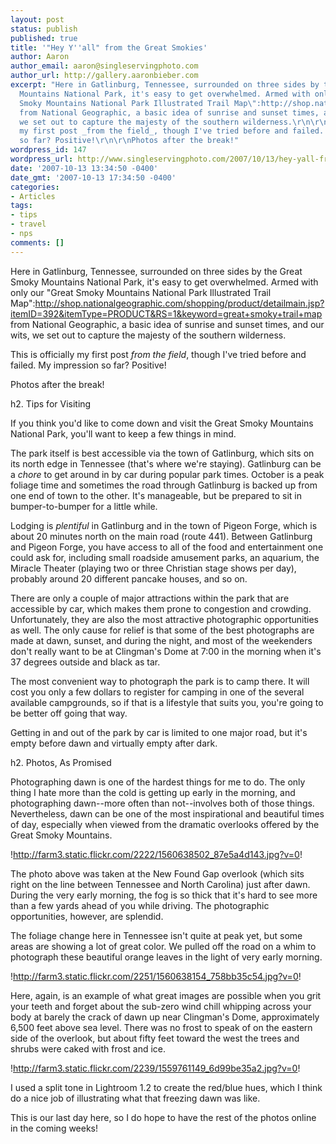 ```yaml
---
layout: post
status: publish
published: true
title: '"Hey Y''all" from the Great Smokies'
author: Aaron
author_email: aaron@singleservingphoto.com
author_url: http://gallery.aaronbieber.com
excerpt: "Here in Gatlinburg, Tennessee, surrounded on three sides by the Great Smoky
  Mountains National Park, it's easy to get overwhelmed. Armed with only our \"Great
  Smoky Mountains National Park Illustrated Trail Map\":http://shop.nationalgeographic.com/shopping/product/detailmain.jsp?itemID=392&itemType=PRODUCT&RS=1&keyword=great+smoky+trail+map
  from National Geographic, a basic idea of sunrise and sunset times, and our wits,
  we set out to capture the majesty of the southern wilderness.\r\n\r\nThis is officially
  my first post _from the field_, though I've tried before and failed. My impression
  so far? Positive!\r\n\r\nPhotos after the break!"
wordpress_id: 147
wordpress_url: http://www.singleservingphoto.com/2007/10/13/hey-yall-from-the-great-smokies/
date: '2007-10-13 13:34:50 -0400'
date_gmt: '2007-10-13 17:34:50 -0400'
categories:
- Articles
tags:
- tips
- travel
- nps
comments: []
---
```

Here in Gatlinburg, Tennessee, surrounded on three sides by the Great
Smoky Mountains National Park, it's easy to get overwhelmed. Armed with
only our "Great Smoky Mountains National Park Illustrated Trail
Map":http://shop.nationalgeographic.com/shopping/product/detailmain.jsp?itemID=392&itemType=PRODUCT&RS=1&keyword=great+smoky+trail+map
from National Geographic, a basic idea of sunrise and sunset times, and
our wits, we set out to capture the majesty of the southern wilderness.

This is officially my first post _from the field_, though I've tried
before and failed. My impression so far? Positive!

Photos after the break!<span id="more"></span><span
id="more-147"></span>

h2. Tips for Visiting

If you think you'd like to come down and visit the Great Smoky Mountains
National Park, you'll want to keep a few things in mind.

The park itself is best accessible via the town of Gatlinburg, which
sits on its north edge in Tennessee (that's where we're staying).
Gatlinburg can be a *chore* to get around in by car during popular
park times. October is a peak foliage time and sometimes the road
through Gatlinburg is backed up from one end of town to the other. It's
manageable, but be prepared to sit in bumper-to-bumper for a little
while.

Lodging is _plentiful_ in Gatlinburg and in the town of Pigeon Forge,
which is about 20 minutes north on the main road (route 441). Between
Gatlinburg and Pigeon Forge, you have access to all of the food and
entertainment one could ask for, including small roadside amusement
parks, an aquarium, the Miracle Theater (playing two or three Christian
stage shows per day), probably around 20 different pancake houses, and
so on.

There are only a couple of major attractions within the park that are
accessible by car, which makes them prone to congestion and crowding.
Unfortunately, they are also the most attractive photographic
opportunities as well. The only cause for relief is that some of the
best photographs are made at dawn, sunset, and during the night, and
most of the weekenders don't really want to be at Clingman's Dome at
7:00 in the morning when it's 37 degrees outside and black as tar.

The most convenient way to photograph the park is to camp there. It will
cost you only a few dollars to register for camping in one of the
several available campgrounds, so if that is a lifestyle that suits you,
you're going to be better off going that way.

Getting in and out of the park by car is limited to one major road, but
it's empty before dawn and virtually empty after dark.

h2. Photos, As Promised

Photographing dawn is one of the hardest things for me to do. The only
thing I hate more than the cold is getting up early in the morning, and
photographing dawn--more often than not--involves both of those things.
Nevertheless, dawn can be one of the most inspirational and beautiful
times of day, especially when viewed from the dramatic overlooks offered
by the Great Smoky Mountains.

!http://farm3.static.flickr.com/2222/1560638502_87e5a4d143.jpg?v=0!

The photo above was taken at the New Found Gap overlook (which sits
right on the line between Tennessee and North Carolina) just after dawn.
During the very early morning, the fog is so thick that it's hard to see
more than a few yards ahead of you while driving. The photographic
opportunities, however, are splendid.

The foliage change here in Tennessee isn't quite at peak yet, but some
areas are showing a lot of great color. We pulled off the road on a whim
to photograph these beautiful orange leaves in the light of very early
morning.

!http://farm3.static.flickr.com/2251/1560638154_758bb35c54.jpg?v=0!

Here, again, is an example of what great images are possible when you
grit your teeth and forget about the sub-zero wind chill whipping across
your body at barely the crack of dawn up near Clingman's Dome,
approximately 6,500 feet above sea level. There was no frost to speak of
on the eastern side of the overlook, but about fifty feet toward the
west the trees and shrubs were caked with frost and ice.

!http://farm3.static.flickr.com/2239/1559761149_6d99be35a2.jpg?v=0!

I used a split tone in Lightroom 1.2 to create the red/blue hues, which
I think do a nice job of illustrating what that freezing dawn was like.

This is our last day here, so I do hope to have the rest of the photos
online in the coming weeks!
